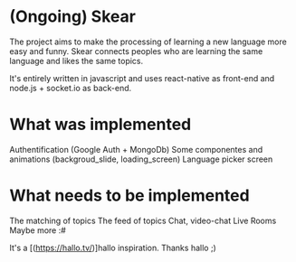 # (Ongoing) Skear

The project aims to make the processing of learning a new language more easy and funny. Skear connects peoples who are learning the same language and likes the same topics.

It's entirely written in javascript and uses react-native as front-end and node.js + socket.io as back-end.
   
# What was implemented
  Authentification (Google Auth + MongoDb)
  Some componentes and animations (backgroud_slide, loading_screen)
  Language picker screen

# What needs to be implemented
  The matching of topics
  The feed of topics
  Chat, video-chat
  Live Rooms
  Maybe more :#

It's a [(https://hallo.tv/)]hallo inspiration. Thanks hallo ;)